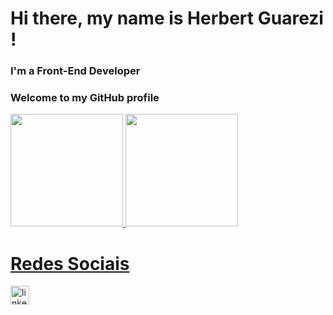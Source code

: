 # Hi there, my name is Herbert Guarezi !
### I'm a Front-End Developer
### Welcome to my GitHub profile

<div style="display: grid; grid-template-collumns: 1fr 1fr">
  <div>
    <a href="https://github.com/Herbertguarezi">
    <img loading="lazy" height="180em" src="https://github-readme-stats.vercel.app/api/top-langs/?username=Herbertguarezi&layout=compact&langs_count=7&theme=dracula"/>
    <img loading="lazy" height="180em" src="https://github-readme-stats.vercel.app/api?username=Herbertguarezi
    &show_icons=true&theme=dracula&include_all_commits=true&count_private=true"/>
  </div>
  <div>
    <h1>Redes Sociais</h1>
    <a href = "https://www.linkedin.com/in/herbertguarezi/">
      <img width='30px' src="https://cdn.jsdelivr.net/gh/devicons/devicon@latest/icons/linkedin/linkedin-original.svg" alt='linkedin'/>
    </a>
  </div>
</div>
